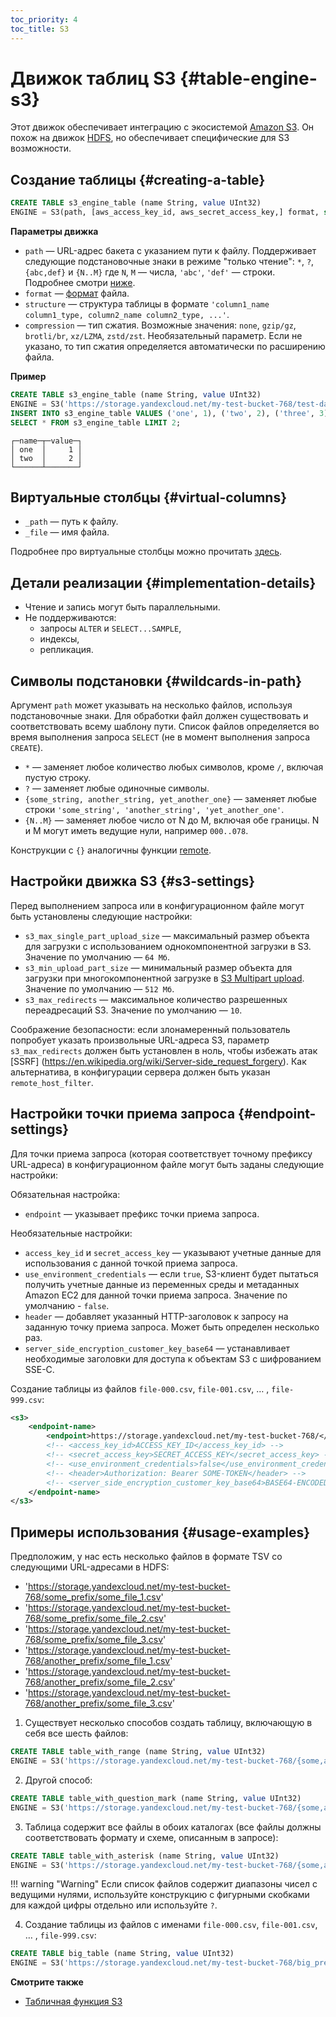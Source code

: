 ```yaml
---
toc_priority: 4
toc_title: S3
---
```


# Движок таблиц S3 {#table-engine-s3}

Этот движок обеспечивает интеграцию с экосистемой [Amazon S3](https://aws.amazon.com/s3/). Он похож на движок [HDFS](../../../engines/table-engines/special/file.md#table_engines-hdfs), но обеспечивает специфические для S3 возможности.

## Создание таблицы {#creating-a-table}

``` sql
CREATE TABLE s3_engine_table (name String, value UInt32) 
ENGINE = S3(path, [aws_access_key_id, aws_secret_access_key,] format, structure, [compression])
```

**Параметры движка**

-   `path` — URL-адрес бакета с указанием пути к файлу. Поддерживает следующие подстановочные знаки в режиме "только чтение": `*`, `?`, `{abc,def}` и `{N..M}` где `N`, `M` — числа, `'abc'`, `'def'` — строки. Подробнее смотри [ниже](#wildcards-in-path).
-   `format` — [формат](../../../interfaces/formats.md#formats) файла.
-   `structure` — структура таблицы в формате `'column1_name column1_type, column2_name column2_type, ...'`.
-   `compression` — тип сжатия. Возможные значения: `none`, `gzip/gz`, `brotli/br`, `xz/LZMA`, `zstd/zst`. Необязательный параметр. Если не указано, то тип сжатия определяется автоматически по расширению файла. 

**Пример**

``` sql
CREATE TABLE s3_engine_table (name String, value UInt32) 
ENGINE = S3('https://storage.yandexcloud.net/my-test-bucket-768/test-data.csv.gz', 'CSV', 'name String, value UInt32', 'gzip');
INSERT INTO s3_engine_table VALUES ('one', 1), ('two', 2), ('three', 3);
SELECT * FROM s3_engine_table LIMIT 2;
```

``` text
┌─name─┬─value─┐
│ one  │     1 │
│ two  │     2 │
└──────┴───────┘
```

## Виртуальные столбцы {#virtual-columns}

-   `_path` — путь к файлу.
-   `_file` — имя файла.

Подробнее про виртуальные столбцы можно прочитать [здесь](../../../engines/table-engines/index.md#table_engines-virtual_columns).

## Детали реализации {#implementation-details}

-   Чтение и запись могут быть параллельными.
-   Не поддерживаются:
    -   запросы `ALTER` и `SELECT...SAMPLE`,
    -   индексы,
    -   репликация.

## Символы подстановки  {#wildcards-in-path}

Аргумент `path` может указывать на несколько файлов, используя подстановочные знаки. Для обработки файл должен существовать и соответствовать всему шаблону пути. Список файлов определяется во время выполнения запроса `SELECT` (не в момент выполнения запроса `CREATE`).

-   `*` — заменяет любое количество любых символов, кроме `/`, включая пустую строку.
-   `?` — заменяет любые одиночные символы.
-   `{some_string, another_string, yet_another_one}` — заменяет любые строки `'some_string', 'another_string', 'yet_another_one'`.
-   `{N..M}` — заменяет любое число от N до M, включая обе границы. N и M могут иметь ведущие нули, например `000..078`.

Конструкции с `{}` аналогичны функции [remote](../../../sql-reference/table-functions/remote.md).

## Настройки движка S3 {#s3-settings}

Перед выполнением запроса или в конфигурационном файле могут быть установлены следующие настройки: 

-   `s3_max_single_part_upload_size` — максимальный размер объекта для загрузки с использованием однокомпонентной загрузки в S3. Значение по умолчанию — `64 Mб`. 
-   `s3_min_upload_part_size` — минимальный размер объекта для загрузки при многокомпонентной загрузке в [S3 Multipart upload](https://docs.aws.amazon.com/AmazonS3/latest/dev/uploadobjusingmpu.html). Значение по умолчанию — `512 Mб`.
-   `s3_max_redirects` — максимальное количество разрешенных переадресаций S3. Значение по умолчанию — `10`. 

Соображение безопасности: если злонамеренный пользователь попробует указать произвольные URL-адреса S3, параметр `s3_max_redirects` должен быть установлен в ноль, чтобы избежать атак [SSRF] (https://en.wikipedia.org/wiki/Server-side_request_forgery). Как альтернатива, в конфигурации сервера должен быть указан `remote_host_filter`.

## Настройки точки приема запроса {#endpoint-settings}

Для точки приема запроса (которая соответствует точному префиксу URL-адреса) в конфигурационном файле могут быть заданы следующие настройки:

Обязательная настройка:
-   `endpoint` — указывает префикс точки приема запроса. 

Необязательные настройки:
-   `access_key_id` и `secret_access_key` — указывают учетные данные для использования с данной точкой приема запроса.
-   `use_environment_credentials` — если `true`, S3-клиент будет пытаться получить учетные данные из переменных среды и метаданных Amazon EC2 для данной точки приема запроса. Значение по умолчанию - `false`.
-   `header` — добавляет указанный HTTP-заголовок к запросу на заданную точку приема запроса. Может быть определен несколько раз.
-   `server_side_encryption_customer_key_base64` — устанавливает необходимые заголовки для доступа к объектам S3 с шифрованием SSE-C. 

Создание таблицы из файлов `file-000.csv`, `file-001.csv`, … , `file-999.csv`:

``` xml
<s3>
    <endpoint-name>
        <endpoint>https://storage.yandexcloud.net/my-test-bucket-768/</endpoint>
        <!-- <access_key_id>ACCESS_KEY_ID</access_key_id> -->
        <!-- <secret_access_key>SECRET_ACCESS_KEY</secret_access_key> -->
        <!-- <use_environment_credentials>false</use_environment_credentials> -->
        <!-- <header>Authorization: Bearer SOME-TOKEN</header> -->
        <!-- <server_side_encryption_customer_key_base64>BASE64-ENCODED-KEY</server_side_encryption_customer_key_base64> -->
    </endpoint-name>
</s3>
```

## Примеры использования {#usage-examples}

Предположим, у нас есть несколько файлов в формате TSV со следующими URL-адресами в HDFS:

-   'https://storage.yandexcloud.net/my-test-bucket-768/some_prefix/some_file_1.csv'
-   'https://storage.yandexcloud.net/my-test-bucket-768/some_prefix/some_file_2.csv'
-   'https://storage.yandexcloud.net/my-test-bucket-768/some_prefix/some_file_3.csv'
-   'https://storage.yandexcloud.net/my-test-bucket-768/another_prefix/some_file_1.csv'
-   'https://storage.yandexcloud.net/my-test-bucket-768/another_prefix/some_file_2.csv'
-   'https://storage.yandexcloud.net/my-test-bucket-768/another_prefix/some_file_3.csv'

1. Существует несколько способов создать таблицу, включающую в себя все шесть файлов:

``` sql
CREATE TABLE table_with_range (name String, value UInt32) 
ENGINE = S3('https://storage.yandexcloud.net/my-test-bucket-768/{some,another}_prefix/some_file_{1..3}', 'CSV');
```

2. Другой способ:

``` sql
CREATE TABLE table_with_question_mark (name String, value UInt32) 
ENGINE = S3('https://storage.yandexcloud.net/my-test-bucket-768/{some,another}_prefix/some_file_?', 'CSV');
```

3. Таблица содержит все файлы в обоих каталогах (все файлы должны соответствовать формату и схеме, описанным в запросе):

``` sql
CREATE TABLE table_with_asterisk (name String, value UInt32) 
ENGINE = S3('https://storage.yandexcloud.net/my-test-bucket-768/{some,another}_prefix/*', 'CSV');
```

!!! warning "Warning"
    Если список файлов содержит диапазоны чисел с ведущими нулями, используйте конструкцию с фигурными скобками для каждой цифры отдельно или используйте `?`.

4. Создание таблицы из файлов с именами `file-000.csv`, `file-001.csv`, … , `file-999.csv`:

``` sql
CREATE TABLE big_table (name String, value UInt32) 
ENGINE = S3('https://storage.yandexcloud.net/my-test-bucket-768/big_prefix/file-{000..999}.csv', 'CSV');
```
**Смотрите также**

-  [Табличная функция S3](../../../sql-reference/table-functions/s3.md)
